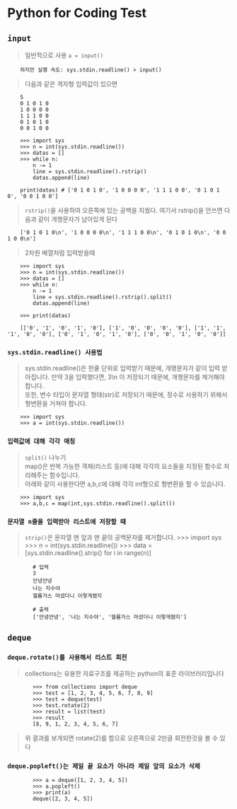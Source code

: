 # Python for Coding Test

## `input`
> 일반적으로 사용 `a = input()`


        하지만 실행 속도: sys.stdin.readline() > input()  


> 다음과 같은 격자형 입력값이 있으면 

        5
        0 1 0 1 0
        1 0 0 0 0
        1 1 1 0 0
        0 1 0 1 0
        0 0 1 0 0   

        >>> import sys
        >>> n = int(sys.stdin.readline())
        >>> datas = []
        >>> while n:
            n -= 1
            line = sys.stdin.readline().rstrip()
            datas.append(line)

        print(datas) # ['0 1 0 1 0', '1 0 0 0 0', '1 1 1 0 0', '0 1 0 1 0', '0 0 1 0 0']

> `rstrip()`을 사용하여 오른쪽에 있는 공백을 지웠다. 여기서 rstrip()을 안쓰면 다음과 같이 개행문자가 남아있게 된다

        ['0 1 0 1 0\n', '1 0 0 0 0\n', '1 1 1 0 0\n', '0 1 0 1 0\n', '0 0 1 0 0\n']


> 2차원 배열처럼 입력받을때 

        >>> import sys
        >>> n = int(sys.stdin.readline())
        >>> datas = []
        >>> while n:
            n -= 1
            line = sys.stdin.readline().rstrip().split()
            datas.append(line)

        >>> print(datas)

        [['0', '1', '0', '1', '0'], ['1', '0', '0', '0', '0'], ['1', '1', '1', '0', '0'], ['0', '1', '0', '1', '0'], ['0', '0', '1', '0', '0']]


### `sys.stdin.readline() 사용법`
> sys.stdin.readline()은 한줄 단위로 입력받기 때문에, 개행문자가 같이 입력 받아집니다.
만약 3을 입력했다면, 3\n 이 저장되기 때문에, 개행문자를 제거해야 합니다.</br>
또한, 변수 타입이 문자열 형태(str)로 저장되기 때문에, 정수로 사용하기 위해서 형변환을 거쳐야 합니다.

        >>> import sys
        >>> a = int(sys.stdin.readline())

### `입력값에 대해 각각 매칭`
>`split()` 나누기 <br>
>map()은 반복 가능한 객체(리스트 등)에 대해 각각의 요소들을 지정된 함수로 처리해주는 함수입니다.</br>
아래와 같이 사용한다면 a,b,c에 대해 각각 int형으로 형변환을 할 수 있습니다.

        >>> import sys
        >>> a,b,c = map(int,sys.stdin.readline().split())

### `문자열 n줄을 입력받아 리스트에 저장할 때`
> `strip()`은 문자열 맨 앞과 맨 끝의 공백문자를 제거합니다.
            >>> import sys
            >>> n = int(sys.stdin.readline())
            >>> data = [sys.stdin.readline().strip() for i in range(n)]

            # 입력
            3
            안녕안녕
            나는 지수야
            헬륨가스 마셨더니 이렇게됐지

            # 출력
            ['안녕안녕', '나는 지수야', '헬륨가스 마셨더니 이렇게됐지']


## `deque`
### `deque.rotate()를 사용해서 리스트 회전`

> collections는 유용한 자료구조를 제공하는 python의 표준 라이브러리입니다</br>

            >>> from collections import deque
            >>> test = [1, 2, 3, 4, 5, 6, 7, 8, 9]
            >>> test = deque(test)
            >>> test.rotate(2) 
            >>> result = list(test)
            >>> result
            [8, 9, 1, 2, 3, 4, 5, 6, 7]

> 위 결과를 보게되면 rotate(2)를 함으로 오른쪽으로 2만큼 회전한것을 볼 수 있다

### `deque.popleft()는 제일 끝 요소가 아니라 제일 앞의 요소가 삭제`

            >>> a = deque([1, 2, 3, 4, 5])
            >>> a.popleft()
            >>> print(a)
            deque([2, 3, 4, 5])


